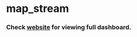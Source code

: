# map_stream

### Check [website](https://mapstream-geosuren.streamlit.app/) for viewing full dashboard.
